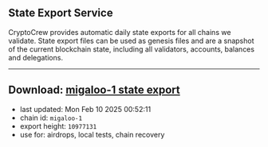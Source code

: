 ## State Export Service
CryptoCrew provides automatic daily state exports for all chains we validate. State export files can be used as genesis files and are a snapshot of the current blockchain state, including all validators, accounts, balances and delegations.

---
**Download: [migaloo-1 state export](https://dl-eu2.ccvalidators.com/SERVICE/migaloo/migaloo-1_export_10977131.json)**
---

- last updated: Mon Feb 10 2025 00:52:11
- chain id: `migaloo-1`
- export height: `10977131`
- use for: airdrops, local tests, chain recovery
